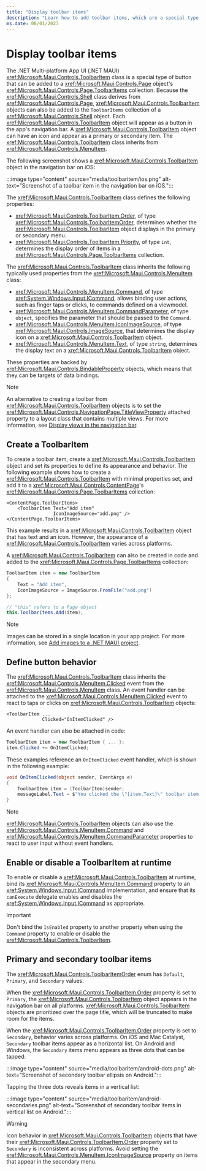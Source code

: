 ```yaml
---
title: "Display toolbar items"
description: "Learn how to add toolbar items, which are a special type of button, to the app's navigation bar."
ms.date: 08/01/2023
---
```


# Display toolbar items

The .NET Multi-platform App UI (.NET MAUI) <xref:Microsoft.Maui.Controls.ToolbarItem> class is a special type of button that can be added to a <xref:Microsoft.Maui.Controls.Page> object's <xref:Microsoft.Maui.Controls.Page.ToolbarItems> collection. Because the <xref:Microsoft.Maui.Controls.Shell> class derives from <xref:Microsoft.Maui.Controls.Page>, <xref:Microsoft.Maui.Controls.ToolbarItem> objects can also be added to the `ToolbarItems` collection of a <xref:Microsoft.Maui.Controls.Shell> object. Each <xref:Microsoft.Maui.Controls.ToolbarItem> object will appear as a button in the app's navigation bar. A <xref:Microsoft.Maui.Controls.ToolbarItem> object can have an icon and appear as a primary or secondary item. The <xref:Microsoft.Maui.Controls.ToolbarItem> class inherits from <xref:Microsoft.Maui.Controls.MenuItem>.

The following screenshot shows a <xref:Microsoft.Maui.Controls.ToolbarItem> object in the navigation bar on iOS:

:::image type="content" source="media/toolbaritem/ios.png" alt-text="Screenshot of a toolbar item in the navigation bar on iOS.":::

The <xref:Microsoft.Maui.Controls.ToolbarItem> class defines the following properties:

- <xref:Microsoft.Maui.Controls.ToolbarItem.Order>, of type <xref:Microsoft.Maui.Controls.ToolbarItemOrder>, determines whether the <xref:Microsoft.Maui.Controls.ToolbarItem>  object displays in the primary or secondary menu.
- <xref:Microsoft.Maui.Controls.ToolbarItem.Priority>, of type `int`, determines the display order of items in a <xref:Microsoft.Maui.Controls.Page.ToolbarItems> collection.

The <xref:Microsoft.Maui.Controls.ToolbarItem> class inherits the following typically used properties from the <xref:Microsoft.Maui.Controls.MenuItem> class:

- <xref:Microsoft.Maui.Controls.MenuItem.Command>, of type <xref:System.Windows.Input.ICommand>, allows binding user actions, such as finger taps or clicks, to commands defined on a viewmodel.
- <xref:Microsoft.Maui.Controls.MenuItem.CommandParameter>, of type `object`, specifies the parameter that should be passed to the `Command`.
- <xref:Microsoft.Maui.Controls.MenuItem.IconImageSource>, of type <xref:Microsoft.Maui.Controls.ImageSource>, that determines the display icon on a <xref:Microsoft.Maui.Controls.ToolbarItem>  object.
- <xref:Microsoft.Maui.Controls.MenuItem.Text>, of type `string`, determines the display text on a <xref:Microsoft.Maui.Controls.ToolbarItem>  object.

These properties are backed by <xref:Microsoft.Maui.Controls.BindableProperty> objects, which means that they can be targets of data bindings.

> [!NOTE]
> An alternative to creating a toolbar from <xref:Microsoft.Maui.Controls.ToolbarItem> objects is to set the <xref:Microsoft.Maui.Controls.NavigationPage.TitleViewProperty> attached property to a layout class that contains multiple views. For more information, see [Display views in the navigation bar](~/user-interface/pages/navigationpage.md#display-views-in-the-navigation-bar).

## Create a ToolbarItem

To create a toolbar item, create a <xref:Microsoft.Maui.Controls.ToolbarItem> object and set its properties to define its appearance and behavior. The following example shows how to create a <xref:Microsoft.Maui.Controls.ToolbarItem> with minimal properties set, and add it to a <xref:Microsoft.Maui.Controls.ContentPage>'s <xref:Microsoft.Maui.Controls.Page.ToolbarItems> collection:

```xaml
<ContentPage.ToolbarItems>
    <ToolbarItem Text="Add item"
                 IconImageSource="add.png" />
</ContentPage.ToolbarItems>
```

This example results in a <xref:Microsoft.Maui.Controls.ToolbarItem> object that has text and an icon. However, the appearance of a <xref:Microsoft.Maui.Controls.ToolbarItem> varies across platforms.

A <xref:Microsoft.Maui.Controls.ToolbarItem> can also be created in code and added to the <xref:Microsoft.Maui.Controls.Page.ToolbarItems> collection:

```csharp
ToolbarItem item = new ToolbarItem
{
    Text = "Add item",
    IconImageSource = ImageSource.FromFile("add.png")
};

// "this" refers to a Page object
this.ToolbarItems.Add(item);
```

> [!NOTE]
> Images can be stored in a single location in your app project. For more information, see [Add images to a .NET MAUI project](~/user-interface/images/images.md).

## Define button behavior

The <xref:Microsoft.Maui.Controls.ToolbarItem> class inherits the <xref:Microsoft.Maui.Controls.MenuItem.Clicked> event from the <xref:Microsoft.Maui.Controls.MenuItem> class. An event handler can be attached to the <xref:Microsoft.Maui.Controls.MenuItem.Clicked> event to react to taps or clicks on <xref:Microsoft.Maui.Controls.ToolbarItem> objects:

```xaml
<ToolbarItem ...
             Clicked="OnItemClicked" />
```

An event handler can also be attached in code:

```csharp
ToolbarItem item = new ToolbarItem { ... };
item.Clicked += OnItemClicked;
```

These examples reference an `OnItemClicked` event handler, which is shown in the following example:

```csharp
void OnItemClicked(object sender, EventArgs e)
{
    ToolbarItem item = (ToolbarItem)sender;
    messageLabel.Text = $"You clicked the \"{item.Text}\" toolbar item.";
}
```

> [!NOTE]
> <xref:Microsoft.Maui.Controls.ToolbarItem> objects can also use the <xref:Microsoft.Maui.Controls.MenuItem.Command> and <xref:Microsoft.Maui.Controls.MenuItem.CommandParameter> properties to react to user input without event handlers. <!--For more information about the <xref:System.Windows.Input.ICommand> interface and MVVM data-binding, see [Xamarin.Forms MenuItem MVVM Behavior](~/xamarin-forms/user-interface/menuitem.md#define-menuitem-behavior-with-mvvm).-->

## Enable or disable a ToolbarItem at runtime

To enable or disable a <xref:Microsoft.Maui.Controls.ToolbarItem> at runtime, bind its <xref:Microsoft.Maui.Controls.MenuItem.Command> property to an <xref:System.Windows.Input.ICommand> implementation, and ensure that its `canExecute` delegate enables and disables the <xref:System.Windows.Input.ICommand> as appropriate.

> [!IMPORTANT]
> Don't bind the `IsEnabled` property to another property when using the `Command` property to enable or disable the <xref:Microsoft.Maui.Controls.ToolbarItem>.

## Primary and secondary toolbar items

The <xref:Microsoft.Maui.Controls.ToolbarItemOrder> enum has `Default`, `Primary`, and `Secondary` values.

When the <xref:Microsoft.Maui.Controls.ToolbarItem.Order> property is set to `Primary`, the <xref:Microsoft.Maui.Controls.ToolbarItem> object appears in the navigation bar on all platforms. <xref:Microsoft.Maui.Controls.ToolbarItem> objects are prioritized over the page title, which will be truncated to make room for the items.

When the <xref:Microsoft.Maui.Controls.ToolbarItem.Order> property is set to `Secondary`, behavior varies across platforms. On iOS and Mac Catalyst, `Secondary` toolbar items appear as a horizontal list. On Android and Windows, the `Secondary` items menu appears as three dots that can be tapped:

:::image type="content" source="media/toolbaritem/android-dots.png" alt-text="Screenshot of secondary toolbar ellipsis on Android.":::

Tapping the three dots reveals items in a vertical list:

:::image type="content" source="media/toolbaritem/android-secondaries.png" alt-text="Screenshot of secondary toolbar items in vertical list on Android.":::

> [!WARNING]
> Icon behavior in <xref:Microsoft.Maui.Controls.ToolbarItem> objects that have their <xref:Microsoft.Maui.Controls.ToolbarItem.Order> property set to `Secondary` is inconsistent across platforms. Avoid setting the <xref:Microsoft.Maui.Controls.MenuItem.IconImageSource> property on items that appear in the secondary menu.
